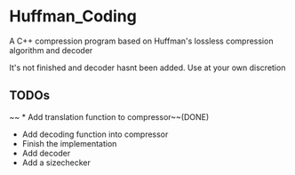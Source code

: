 # Huffman_Coding
A C++ compression program based on Huffman's lossless compression algorithm and decoder

It's not finished and decoder hasnt been added. Use at your own discretion

## TODOs
~~ * Add translation function to compressor~~(DONE)
* Add decoding function into compressor
* Finish the implementation
* Add decoder
* Add a sizechecker
